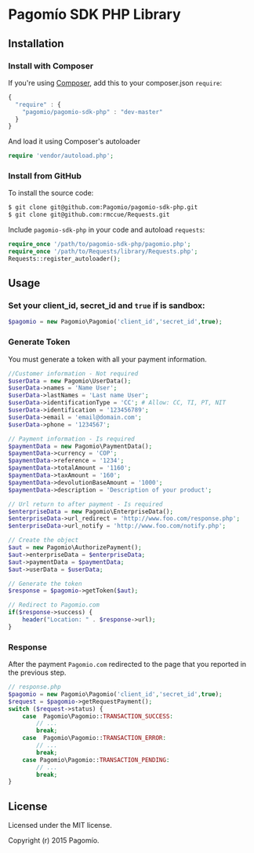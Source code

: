 # Pagomío SDK PHP Library

## Installation

### Install with Composer

If you're using [Composer](https://github.com/composer/composer), add this to
your composer.json `require`:

```javascript
{
  "require" : {
    "pagomio/pagomio-sdk-php" : "dev-master"
  }
}
```

And load it using Composer's autoloader

```php
require 'vendor/autoload.php';
```

### Install from GitHub

To install the source code:

```bash
$ git clone git@github.com:Pagomio/pagomio-sdk-php.git
$ git clone git@github.com:rmccue/Requests.git
```
Include `pagomio-sdk-php` in your code and autoload `requests`:

```php
require_once '/path/to/pagomio-sdk-php/pagomio.php';
require_once '/path/to/Requests/library/Requests.php';
Requests::register_autoloader();
```

## Usage

### Set your client_id, secret_id and `true` if is sandbox:

```php
$pagomio = new Pagomio\Pagomio('client_id','secret_id',true);
```

### Generate Token
You must generate a token with all your payment information.

```php
//Customer information - Not required 
$userData = new Pagomio\UserData();
$userData->names = 'Name User';
$userData->lastNames = 'Last name User';
$userData->identificationType = 'CC'; # Allow: CC, TI, PT, NIT 
$userData->identification = '123456789';
$userData->email = 'email@domain.com';
$userData->phone = '1234567';

// Payment information - Is required
$paymentData = new Pagomio\PaymentData();
$paymentData->currency = 'COP';
$paymentData->reference = '1234';
$paymentData->totalAmount = '1160';
$paymentData->taxAmount = '160';
$paymentData->devolutionBaseAmount = '1000';
$paymentData->description = 'Description of your product';

// Url return to after payment - Is required
$enterpriseData = new Pagomio\EnterpriseData();
$enterpriseData->url_redirect = 'http://www.foo.com/response.php';
$enterpriseData->url_notify = 'http://www.foo.com/notify.php';

// Create the object
$aut = new Pagomio\AuthorizePayment();
$aut->enterpriseData = $enterpriseData;
$aut->paymentData = $paymentData;
$aut->userData = $userData;

// Generate the token
$response = $pagomio->getToken($aut);

// Redirect to Pagomio.com
if($response->success) {
    header("Location: " . $response->url);
}
```

### Response 
After the payment `Pagomio.com` redirected to the page that you reported in the previous step.

```php
// response.php
$pagomio = new Pagomio\Pagomio('client_id','secret_id',true);
$request = $pagomio->getRequestPayment();
switch ($request->status) {
	case  Pagomio\Pagomio::TRANSACTION_SUCCESS:
		// ... 
		break;
	case  Pagomio\Pagomio::TRANSACTION_ERROR:
		// ... 
		break;
	case Pagomio\Pagomio::TRANSACTION_PENDING:
		// ... 
		break;
}
```

## License
Licensed under the MIT license.

Copyright (r) 2015 Pagomío.
